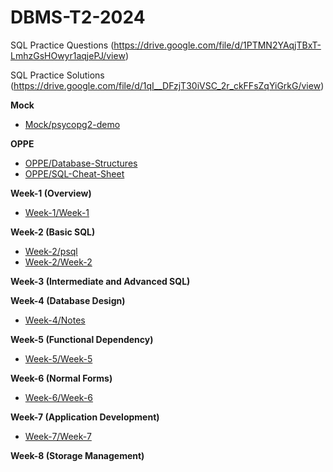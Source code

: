 # DBMS-T2-2024

SQL Practice Questions (https://drive.google.com/file/d/1PTMN2YAqjTBxT-LmhzGsHOwyr1aqjePJ/view)

SQL Practice Solutions (https://drive.google.com/file/d/1qI__DFzjT30iVSC_2r_ckFFsZqYiGrkG/view)

**Mock**

- [Mock/psycopg2-demo](./Mock/psycopg2-demo.ipynb)

**OPPE**

- [OPPE/Database-Structures](./OPPE/Database-Structures.ipynb)
- [OPPE/SQL-Cheat-Sheet](./OPPE/SQL-Cheat-Sheet.ipynb)

**Week-1 (Overview)**

- [Week-1/Week-1](./Week-1/Week-1.ipynb)

**Week-2 (Basic SQL)**

- [Week-2/psql](./Week-2/psql.ipynb)
- [Week-2/Week-2](./Week-2/Week-2.ipynb)

**Week-3 (Intermediate and Advanced SQL)**

**Week-4 (Database Design)**

- [Week-4/Notes](./Week-4/Notes.ipynb)

**Week-5 (Functional Dependency)**

- [Week-5/Week-5](./Week-5/Week-5.ipynb)

**Week-6 (Normal Forms)**

- [Week-6/Week-6](./Week-6/Week-6.ipynb)

**Week-7 (Application Development)**

- [Week-7/Week-7](./Week-7/Week-7.ipynb)

**Week-8 (Storage Management)**
